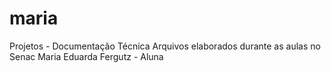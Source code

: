 # maria
Projetos - Documentação Técnica
Arquivos elaborados durante as aulas no Senac
Maria Eduarda Fergutz - Aluna
